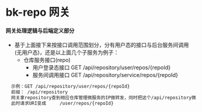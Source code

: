 # bk-repo 网关

#### 网关处理逻辑与后端定义部分 

- 基于上面接下来按接口调用范围划分，分有用户态的接口与后台服务间调用 (无用户态)，还是以上面几个子服务为例子：
  - 仓库服务接口(repo) 
    - 用户登录态接口  GET /api/repository/user/repos/{repoId}
    - 服务间调用接口 GET /api/repository/service/repos/{repoId}

```tex
  示例：GET /api/repository/user/repos/{repoId}
  前缀： /api/repository  
  网关拿repository查到相应仓库管理微服务的IP做转发，同时把这个/api/repository微服务标识从URI中移除
  此时请求URI变成 	/user/repos/{repoId}
```
